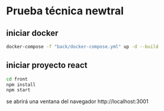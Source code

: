 # Prueba técnica newtral

## iniciar docker

```sh
docker-compose -f "back/docker-compose.yml" up -d --build
```

## iniciar proyecto react


```sh
cd front
npm install
npm start
```
se abrirá una ventana del navegador http://localhost:3001